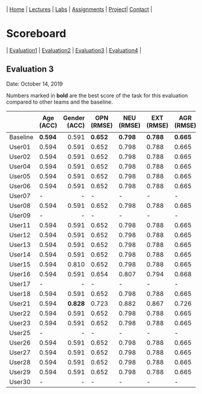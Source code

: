 | [Home](../index.md) | [Lectures](../lectures.md) | [Labs](../labs.md) | [Assignments](../assignments.md) | [Project](../project.md)| [Contact](../contact.md) |


# Scoreboard

| [Evaluation1](evaluation1.md) | [Evaluation2](evaluation2.md) | [Evaluation3](evaluation3.md) | [Evaluation4](evaluation4.md) |

## Evaluation 3

Date: October 14, 2019

Numbers marked in **bold** are the best score of the task for this evaluation compared to other teams and the baseline.


|       | Age (ACC) | Gender (ACC) | OPN (RMSE) | NEU (RMSE) | EXT (RMSE) | AGR (RMSE) | CON (RMSE) | Full Grade |  Rank 🏆 |
|-------|--------------|----------:|------------|------------|------------|------------|------------|------------|-------|
| Baseline|**0.594**|0.591|**0.652**|**0.798**|**0.788**|**0.665**|**0.734**|-|3|
| User01 |0.594|0.591|0.652|0.798|0.788|0.665|0.734|-|3|
| User02 |0.594|0.591|0.652|0.798|0.788|0.665|0.734|-|3|
| User04 |0.594|0.591|0.652|0.798|0.788|0.665|0.734|-|3|
| User05 |0.594|0.591|0.652|0.798|0.788|0.665|0.734|-|3|
| User06 |0.594|0.591|0.652|0.798|0.788|0.665|0.734|-|3|
| User07 |-|-|-|-|-|-|-|-|
| User08 |0.594|0.591|0.652|0.798|0.788|0.665|0.734|-|3|
| User09 |-|-|-|-|-|-|-|-|
| User11 |0.594|0.591|0.652|0.798|0.788|0.665|0.734|-|3|
| User12 |0.594|0.591|0.652|0.798|0.788|0.665|0.734|-|3|
| User13 |0.594|0.591|0.652|0.798|0.788|0.665|0.734|-|3|
| User14 |0.594|0.591|0.652|0.798|0.788|0.665|0.734|-|3|
| User15 |0.594|0.810|0.652|0.798|0.788|0.665|0.734|✅|2|
| User16 |0.594|0.591|0.654|0.807|0.794|0.668|0.743|-|3|
| User17 |-|-|-|-|-|-|-|-|
| User18 |0.594|0.591|0.652|0.798|0.788|0.665|0.734|-|
| User21 |0.594|**0.828**|0.723|0.882|0.867|0.726|0.798|✅|1|
| User22 |0.594|0.591|0.652|0.798|0.788|0.665|0.734|-|3|
| User23 |0.594|0.591|0.652|0.798|0.788|0.665|0.734|-|3|
| User25 |-|-|-|-|-|-|-|-|
| User26 |0.594|0.591|0.652|0.798|0.788|0.665|0.734|-|3|
| User27 |0.594|0.591|0.652|0.798|0.788|0.665|0.734|-|3|
| User28 |0.594|0.591|0.652|0.798|0.788|0.665|0.734|-|3|
| User29 |0.594|0.591|0.652|0.798|0.788|0.665|0.734|-|3|
| User30 |-|-|-|-|-|-|-|-|
